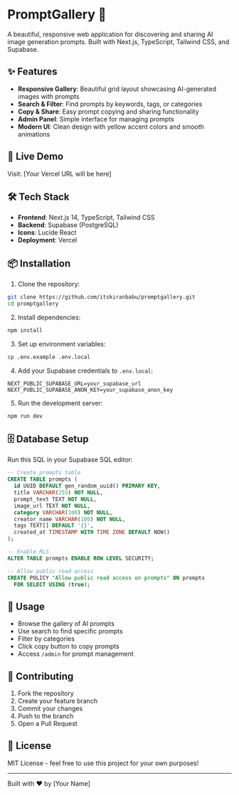 # PromptGallery 🎨

A beautiful, responsive web application for discovering and sharing AI image generation prompts. Built with Next.js, TypeScript, Tailwind CSS, and Supabase.

## ✨ Features

- **Responsive Gallery**: Beautiful grid layout showcasing AI-generated images with prompts
- **Search & Filter**: Find prompts by keywords, tags, or categories
- **Copy & Share**: Easy prompt copying and sharing functionality
- **Admin Panel**: Simple interface for managing prompts
- **Modern UI**: Clean design with yellow accent colors and smooth animations

## 🚀 Live Demo

Visit: [Your Vercel URL will be here]

## 🛠️ Tech Stack

- **Frontend**: Next.js 14, TypeScript, Tailwind CSS
- **Backend**: Supabase (PostgreSQL)
- **Icons**: Lucide React
- **Deployment**: Vercel

## 📦 Installation

1. Clone the repository:
```bash
git clone https://github.com/itskiranbabu/promptgallery.git
cd promptgallery
```

2. Install dependencies:
```bash
npm install
```

3. Set up environment variables:
```bash
cp .env.example .env.local
```

4. Add your Supabase credentials to `.env.local`:
```
NEXT_PUBLIC_SUPABASE_URL=your_supabase_url
NEXT_PUBLIC_SUPABASE_ANON_KEY=your_supabase_anon_key
```

5. Run the development server:
```bash
npm run dev
```

## 🗄️ Database Setup

Run this SQL in your Supabase SQL editor:

```sql
-- Create prompts table
CREATE TABLE prompts (
  id UUID DEFAULT gen_random_uuid() PRIMARY KEY,
  title VARCHAR(255) NOT NULL,
  prompt_text TEXT NOT NULL,
  image_url TEXT NOT NULL,
  category VARCHAR(100) NOT NULL,
  creator_name VARCHAR(100) NOT NULL,
  tags TEXT[] DEFAULT '{}',
  created_at TIMESTAMP WITH TIME ZONE DEFAULT NOW()
);

-- Enable RLS
ALTER TABLE prompts ENABLE ROW LEVEL SECURITY;

-- Allow public read access
CREATE POLICY "Allow public read access on prompts" ON prompts
  FOR SELECT USING (true);
```

## 📱 Usage

- Browse the gallery of AI prompts
- Use search to find specific prompts
- Filter by categories
- Click copy button to copy prompts
- Access `/admin` for prompt management

## 🤝 Contributing

1. Fork the repository
2. Create your feature branch
3. Commit your changes
4. Push to the branch
5. Open a Pull Request

## 📄 License

MIT License - feel free to use this project for your own purposes!

---

Built with ❤️ by [Your Name]